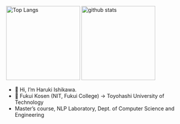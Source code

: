 <p align="left"> 
  <img alt="Top Langs" height="200px" src="https://github-readme-stats.vercel.app/api?username=iharuki79&theme=nord&rank_icon=github&show_icons=true&layout=compact&count_private=true" />
  <img alt="github stats" height="200px" src=https://github-readme-stats.vercel.app/api/top-langs/?username=iharuki79&layout=compact&theme=nord&count_private=false" />
</p>

- 👋 Hi, I’m Haruki Ishikawa.
- 🏫 Fukui Kosen (NIT, Fukui College) -> Toyohashi University of Technology
- Master’s course, NLP Laboratory, Dept. of Computer Science and Engineering
